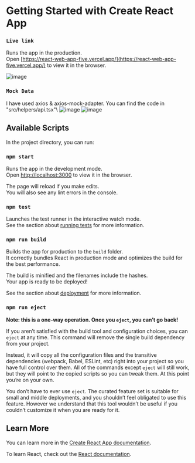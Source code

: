 # Getting Started with Create React App

### `Live link`

Runs the app in the production.\
Open [https://react-web-app-five.vercel.app/](https://react-web-app-five.vercel.app/) to view it in the browser.

![image](https://user-images.githubusercontent.com/45027528/152629406-c39bafff-15ff-4eba-a913-df27fd23aeaf.png)

### `Mock Data`
I have used axios & axios-mock-adapter. You can find the code in "src/helpers/api.tsx"\ 
![image](https://user-images.githubusercontent.com/45027528/152629438-b9acb8c2-8705-436f-b938-e5d9eeec6690.png)
![image](https://user-images.githubusercontent.com/45027528/152629338-6d9b40bb-227d-47d1-855a-40a385e0166f.png)


## Available Scripts

In the project directory, you can run:

### `npm start`

Runs the app in the development mode.\
Open [http://localhost:3000](http://localhost:3000) to view it in the browser.

The page will reload if you make edits.\
You will also see any lint errors in the console.

### `npm test`

Launches the test runner in the interactive watch mode.\
See the section about [running tests](https://facebook.github.io/create-react-app/docs/running-tests) for more information.

### `npm run build`

Builds the app for production to the `build` folder.\
It correctly bundles React in production mode and optimizes the build for the best performance.

The build is minified and the filenames include the hashes.\
Your app is ready to be deployed!

See the section about [deployment](https://facebook.github.io/create-react-app/docs/deployment) for more information.

### `npm run eject`

**Note: this is a one-way operation. Once you `eject`, you can’t go back!**

If you aren’t satisfied with the build tool and configuration choices, you can `eject` at any time. This command will remove the single build dependency from your project.

Instead, it will copy all the configuration files and the transitive dependencies (webpack, Babel, ESLint, etc) right into your project so you have full control over them. All of the commands except `eject` will still work, but they will point to the copied scripts so you can tweak them. At this point you’re on your own.

You don’t have to ever use `eject`. The curated feature set is suitable for small and middle deployments, and you shouldn’t feel obligated to use this feature. However we understand that this tool wouldn’t be useful if you couldn’t customize it when you are ready for it.

## Learn More

You can learn more in the [Create React App documentation](https://facebook.github.io/create-react-app/docs/getting-started).

To learn React, check out the [React documentation](https://reactjs.org/).
